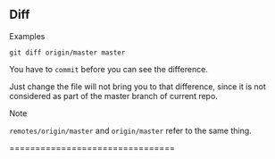 
Diff
----

Examples

    git diff origin/master master

You have to `commit` before you can see the difference.

Just change the file will not bring you to that difference,
since it is not considered as part of the master branch of current repo.

Note

`remotes/origin/master` and `origin/master` refer to the same thing.

================================


